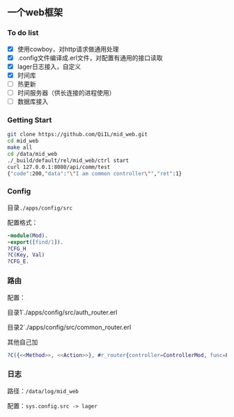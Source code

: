 ## 一个web框架

### To do list

- [X] 使用cowboy，对http请求做通用处理
- [X] .config文件编译成.erl文件，对配置有通用的接口读取
- [X] lager日志接入，自定义
- [X] 时间库
- [ ] 热更新
- [ ] 时间服务器（供长连接的进程使用）
- [ ] 数据库接入

### Getting Start
```bash
git clone https://github.com/QiIL/mid_web.git
cd mid_web
make all
cd /data/mid_web
./_build/default/rel/mid_web/ctrl start
curl 127.0.0.1:8080/api/comm/test
{"code":200,"data":"\"I am common controller\"","ret":1}
```

### Config
目录`./apps/config/src`

配置格式：
```erlang
-module(Mod).
-export([find/1]).
?CFG_H
?C(Key, Val)
?CFG_E.
```

### 路由
配置：

目录1`./apps/config/src/auth_router.erl

目录2`./apps/config/src/common_router.erl

其他自己加
```erlang
?C({<<Method>>, <<Action>>}, #r_router{controller=ControllerMod, func=Func})
```

### 日志

路径：`/data/log/mid_web`

配置：`sys.config.src -> lager`


